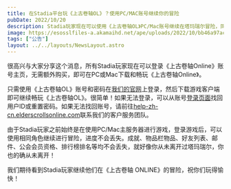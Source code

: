 ```yaml
---
title: 在Stadia平台玩《上古卷轴OL》？使用PC/MAC账号继续你的冒险
pubDate: 2022/10/20
description: Stadia玩家现在可以使用《上古卷轴OL》PC/Mac账号继续在塔玛瑞尔冒险，同时不会丢失他们的角色和进度。
image: https://esosslfiles-a.akamaihd.net/ape/uploads/2022/10/bb46a97ace55f7af6b2acfb6d1e206b1.jpg
tags: ["公告"]
layout: ../../layouts/NewsLayout.astro
---
```


很高兴与大家分享这个消息，所有Stadia玩家现在可以登录《上古卷轴Online》账号主页，无需额外购买，即可在PC或Mac下载和畅玩《上古卷轴Online》。

只需使用《上古卷轴OL》账号和密码在[我们的官网](https://account.elderscrollsonline.com/)上登录，然后下载游戏客户端即可继续畅玩《上古卷轴OL》。很简单！如果无法登录，可以从账号[登录页面](https://account.elderscrollsonline.com/)找回用户ID或重置密码。如果无法找回账号，请前往[help-zh-cn.elderscrollsonline.com](https://help-zh-cn.elderscrollsonline.com/)联系我们的客户服务团队。

由于Stadia玩家之前始终是在使用PC/Mac主服务器进行游戏，登录游戏后，可以使用相同角色继续进行冒险，进度不会丢失。成就、物品栏物品、好友列表、邮件、公会会员资格、排行榜排名等均不会丢失，就好像你从未离开过塔玛瑞尔，你也的确从未离开！

我们期待看到Stadia玩家继续他们在《上古卷轴 ONLINE》的冒险，祝你们玩得愉快！
